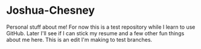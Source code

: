 # Joshua-Chesney
Personal stuff about me!
For now this is a test repository while I learn to use GitHub. Later I'll see if I can stick my resume and a few other fun things about me here. 
This is an edit I'm making to test branches.
